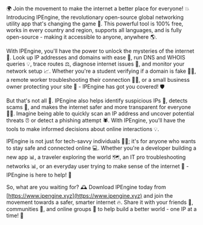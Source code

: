 🌍 Join the movement to make the internet a better place for everyone! 💥 Introducing IPEngine, the revolutionary open-source global networking utility app that's changing the game 🚀. This powerful tool is 100% free, works in every country and region, supports all languages, and is fully open-source - making it accessible to anyone, anywhere 🌎.

With IPEngine, you'll have the power to unlock the mysteries of the internet 🔑. Look up IP addresses and domains with ease 👀, run DNS and WHOIS queries 💡, trace routes ⚖️, diagnose internet issues 🔧, and monitor your network setup 📈. Whether you're a student verifying if a domain is fake 👩‍🎓, a remote worker troubleshooting their connection 🏃‍♂️, or a small business owner protecting your site 💼 - IPEngine has got you covered! 🛡️

But that's not all 🤔. IPEngine also helps identify suspicious IPs 🔴, detects scams 🚫, and makes the internet safer and more transparent for everyone 👨‍💻. Imagine being able to quickly scan an IP address and uncover potential threats ⏰ or detect a phishing attempt 🕷️. With IPEngine, you'll have the tools to make informed decisions about online interactions 💡.

IPEngine is not just for tech-savvy individuals 👩‍🔧; it's for anyone who wants to stay safe and connected online 💻. Whether you're a developer building a new app 📊, a traveler exploring the world 🗺️, an IT pro troubleshooting networks 📊, or an everyday user trying to make sense of the internet 🤔 - IPEngine is here to help! 🌟

So, what are you waiting for? 🕰️ Download IPEngine today from [https://www.ipengine.xyz](https://www.ipengine.xyz) and join the movement towards a safer, smarter internet 🔥. Share it with your friends 👫, communities 🤝, and online groups 💬 to help build a better world - one IP at a time! 🌟